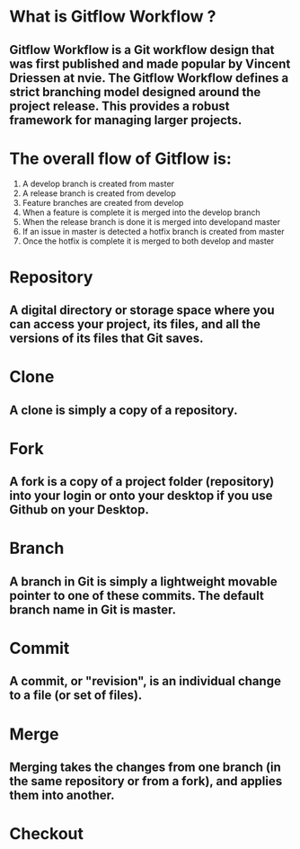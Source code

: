 # What is Gitflow Workflow ?
## Gitflow Workflow is a Git workflow design that was first published and made popular by Vincent Driessen at nvie. The Gitflow Workflow defines a strict branching model designed around the project release. This provides a robust framework for managing larger projects.  
# The overall flow of Gitflow is:
1. A develop branch is created from master
2. A release branch is created from develop
3. Feature branches are created from develop
4. When a feature is complete it is merged into the develop branch
5. When the release branch is done it is merged into developand master
6. If an issue in master is detected a hotfix branch is created from master
6. Once the hotfix is complete it is merged to both develop and master
# Repository
## A digital directory or storage space where you can access your project, its files, and all the versions of its files that Git saves.
# Clone 
## A clone is simply a copy of a repository.
# Fork
## A fork is a copy of a project folder (repository) into your login or onto your desktop if you use Github on your Desktop.
# Branch
## A branch in Git is simply a lightweight movable pointer to one of these commits. The default branch name in Git is master. 
# Commit
## A commit, or "revision", is an individual change to a file (or set of files).
# Merge
## Merging takes the changes from one branch (in the same repository or from a fork), and applies them into another. 
# Checkout
